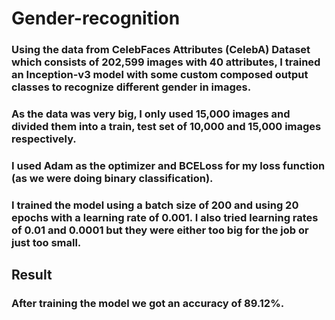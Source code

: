 # Gender-recognition

### Using the data from **CelebFaces Attributes (CelebA) Dataset** which consists of 202,599 images with 40 attributes, I trained an **Inception-v3** model with some custom composed output classes to recognize different gender in images.
### As the data was very big, I only used 15,000 images and divided them into a train, test set of 10,000 and 15,000 images respectively.
### I used Adam as the optimizer and BCELoss for my loss function (as we were doing binary classification).

### I trained the model using a batch size of 200 and using 20 epochs with a learning rate of 0.001. I also tried learning rates of 0.01 and 0.0001 but they were either too big for the job or just too small. 

## Result
### After training the model we got an accuracy of 89.12%.


